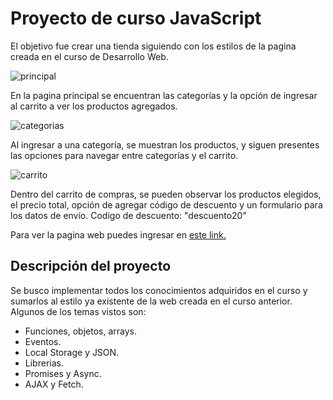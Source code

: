 # Proyecto de curso JavaScript
El objetivo fue crear una tienda siguiendo con los estilos de la pagina creada en el curso de Desarrollo Web.


![principal](https://drive.google.com/uc?id=1xLySsUTzP-RzRTJ-_iqtgDAt2zknq5ig)

En la pagina principal se encuentran las categorías y la opción de ingresar al carrito a ver los productos agregados.

![categorias](https://drive.google.com/uc?id=1sJBSfydvZlcsXS54Hyd_oEp6Sbfvd8Fv)

Al ingresar a una categoría, se muestran los productos, y siguen presentes las opciones para navegar entre categorías y el carrito.

![carrito](https://drive.google.com/uc?id=1mt5HDH5eFwNEjSx9iOj3LrbAXMs08KOB)

Dentro del carrito de compras, se pueden observar los productos elegidos, el precio total, opción de agregar código de descuento  y un formulario para los datos de envío.
Codigo de descuento: "descuento20"


Para ver la pagina web puedes ingresar en [este link.](https://lacisuradesilvio-js.netlify.app)

## Descripción del proyecto
Se busco implementar todos los conocimientos adquiridos en el curso y sumarlos al estilo ya existente de la web creada en el curso anterior. 
Algunos de los temas vistos son:

 - Funciones, objetos, arrays.
 - Eventos.
 - Local Storage y JSON.
 - Librerias.
 - Promises y Async.
 - AJAX y Fetch.
